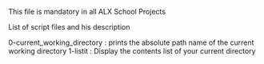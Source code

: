 This file is mandatory in all ALX School Projects

List of script files and his description

0-current_working_directory : prints the absolute path name of the current working directory
1-listit : Display the contents list of your current directory